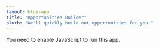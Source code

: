 ```yaml
---
layout: blue-app
title: "Opportunities Builder"
blurb: "We'll quickly build out opportunities for you."
---
```


<link rel="manifest" href="manifest.json"/>

<script defer="defer" src="static/js/main.9a37fb53.js"></script>

<link href="static/css/main.e6c13ad2.css" rel="stylesheet">

<noscript>You need to enable JavaScript to run this app.</noscript>

<div id="root"></div>
